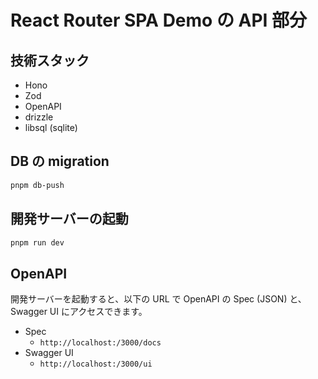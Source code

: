 # React Router SPA Demo の API 部分

## 技術スタック

- Hono
- Zod
- OpenAPI
- drizzle
- libsql (sqlite)

## DB の migration

```bash
pnpm db-push
```

## 開発サーバーの起動

```bash
pnpm run dev
```

## OpenAPI

開発サーバーを起動すると、以下の URL で OpenAPI の Spec (JSON) と、Swagger UI にアクセスできます。

- Spec
  - `http://localhost:/3000/docs`
- Swagger UI
  - `http://localhost:/3000/ui`
